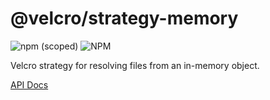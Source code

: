 # @velcro/strategy-memory

![npm (scoped)](https://img.shields.io/npm/v/@velcro/strategy-memory?style=flat-square)
![NPM](https://img.shields.io/npm/l/@velcro/strategy-memory?style=flat-square)

Velcro strategy for resolving files from an in-memory object.

[API Docs](https://github.com/ggoodman/velcro/tree/v0.43.0/docs/strategy-memory.md)
